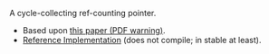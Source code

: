 A cycle-collecting ref-counting pointer.

* Based upon [this paper (PDF warning)](http://researcher.watson.ibm.com/researcher/files/us-bacon/Bacon01Concurrent.pdf).
* [Reference Implementation](https://github.com/fitzgen/bacon-rajan-cc) (does not compile; in stable at least).
